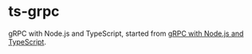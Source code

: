 # ts-grpc
gRPC with Node.js and TypeScript, started from [gRPC with Node.js and TypeScript](https://adnanahmed.info/blog/2019/11/01/grpc-with-nodejs-typescript/).
